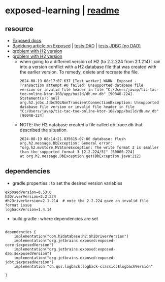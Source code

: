 # exposed-learning | [readme](../readme.md)

## resource
* [Exposed docs](https://jetbrains.github.io/Exposed)
* [Baeldung article on Exposed](https://www.baeldung.com/kotlin/exposed-persistence#3-foreign-keys) | [tests DAO](../app/src/test/kotlin/tictactoeonline/H2DatabaseBaeldungDAOStarWarsTest.kt) | [tests JDBC (no DAO)](../app/src/test/kotlin/tictactoeonline/H2DatabaseBaeldungStarWarsTest.kt)
* [problem with H2 version](https://stackoverflow.com/questions/40729216/h2-database-unsupported-database-file-version-or-invalid-file-header-in-file) 
* [problem with H2 version](https://stackoverflow.com/questions/40729216/h2-database-unsupported-database-file-version-or-invalid-file-header-in-file)
  * when going to a different version of H2 (to 2.2.224 from 2.1.214) I ran into a version conflict with a H2 database file
that was created with the earlier version. To remedy, delete and recreate the file. 
    ```text
    2024-08-19 08:17:07.637 [Test worker] WARN  Exposed - Transaction attempt #0 failed: Unsupported database file version or invalid file header in file "C:/Users/javap/tic-tac-toe-online-ktor-168/app/build/db.mv.db" [90048-224]. Statement(s): null
    org.h2.jdbc.JdbcSQLNonTransientConnectionException: Unsupported database file version or invalid file header in file "C:/Users/javap/tic-tac-toe-online-ktor-168/app/build/db.mv.db" [90048-224]
    ```
  * NOTE:
    the H2 database created a file called db.trace.db that described the situation.
    ```text
    2024-08-19 08:14:21.835615-07:00 database: flush
    org.h2.message.DbException: General error: "org.h2.mvstore.MVStoreException: The write format 2 is smaller than the supported format 3 [2.2.224/5]" [50000-224]
    at org.h2.message.DbException.get(DbException.java:212)
    ```


## dependencies
* gradle.properties : to set the desired version variables
```text
exposedVersion=0.53.0
h2DriverVersion=2.2.224
#h2DriverVersion=2.1.214  # note the 2.2.224 gave an invalid file format issue
logbackVersion=1.4.14
```
* build.gradle : where dependencies are set
```text

dependencies {
    implementation("com.h2database:h2:$h2DriverVersion")
    implementation("org.jetbrains.exposed:exposed-core:$exposedVersion")
    implementation("org.jetbrains.exposed:exposed-dao:$exposedVersion")
    implementation("org.jetbrains.exposed:exposed-jdbc:$exposedVersion")
    implementation "ch.qos.logback:logback-classic:$logbackVersion"

}
```